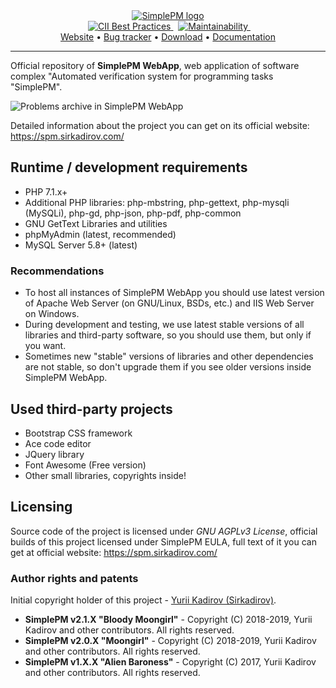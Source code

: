 <div align="center">
  <a href="https://spm.sirkadirov.com/">
    <img src="https://raw.githubusercontent.com/SirkadirovTeam/simplepm-resources/master/logo.png" alt="SimplePM logo">
  </a>
</div>
<div align="center">
  &nbsp;
  <a href="https://bestpractices.coreinfrastructure.org/projects/1230">
    <img src="https://bestpractices.coreinfrastructure.org/projects/1230/badge" alt="CII Best Practices">
  </a>
  &nbsp;
  <a href="https://codeclimate.com/github/SirkadirovTeam/SimplePM_WebApp/maintainability">
    <img src="https://api.codeclimate.com/v1/badges/9e88b0a0910af3f47af8/maintainability" alt="Maintainability">
  </a>
  &nbsp;
</div>
<div align="center">
  <a href="https://spm.sirkadirov.com/">Website</a> • <a href="https://simplepm.atlassian.net/projects/WEBAPP/">Bug tracker</a> • <a href="https://spm.sirkadirov.com/download.html">Download</a> • <a href="https://simplepm.atlassian.net/">Documentation</a>
</div>

*****

Official repository of **SimplePM WebApp**, web application of software complex "Automated verification system for programming tasks "SimplePM".

![Problems archive in SimplePM WebApp](https://i.imgur.com/BWKt5p1.png)

Detailed information about the project you can get on its official website: https://spm.sirkadirov.com/

## Runtime / development requirements
- PHP 7.1.x+
- Additional PHP libraries: php-mbstring, php-gettext, php-mysqli (MySQLi), php-gd, php-json, php-pdf, php-common
- GNU GetText Libraries and utilities
- phpMyAdmin (latest, recommended)
- MySQL Server 5.8+ (latest)

### Recommendations
- To host all instances of SimplePM WebApp you should use latest version of Apache Web Server (on GNU/Linux, BSDs, etc.) and IIS Web Server on Windows.
- During development and testing, we use latest stable versions of all libraries and third-party software, so you should use them, but only if you want.
- Sometimes new "stable" versions of libraries and other dependencies are not stable, so don't upgrade them if you see older versions inside SimplePM WebApp.

## Used third-party projects
- Bootstrap CSS framework
- Ace code editor
- JQuery library
- Font Awesome (Free version)
- Other small libraries, copyrights inside!

## Licensing
Source code of the project is licensed under *GNU AGPLv3 License*, official builds of this project licensed under SimplePM EULA, full text of it you can get at official website: https://spm.sirkadirov.com/

### Author rights and patents
Initial copyright holder of this project - [Yurii Kadirov (Sirkadirov)](https://sirkadirov.com/).

- **SimplePM v2.1.X "Bloody Moongirl"** - Copyright (C) 2018-2019, Yurii Kadirov and other contributors. All rights reserved.
- **SimplePM v2.0.X "Moongirl"** - Copyright (C) 2018-2019, Yurii Kadirov and other contributors. All rights reserved.
- **SimplePM v1.X.X "Alien Baroness"** - Copyright (C) 2017, Yurii Kadirov and other contributors. All rights reserved.
